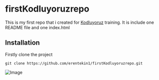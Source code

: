 # firstKodluyoruzrepo

This is my first repo that i created for [Kodluyoruz](https://kodluyoruz.org) training. It is include one README file and one index.html

## Installation

Firstly clone the project
```
git clone https://github.com/erentekin1/firstKodluyoruzrepo.git
```

![Image](https://picsum.photos/200/300)
